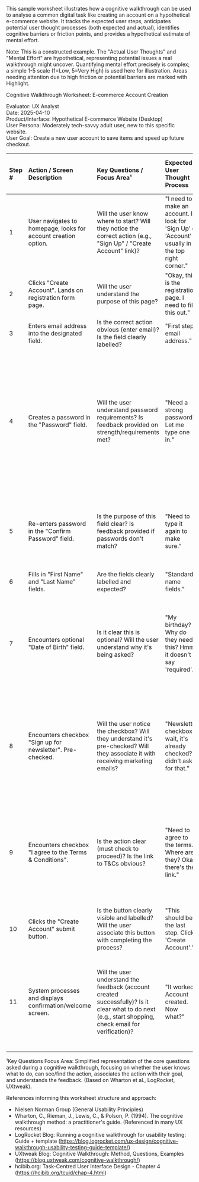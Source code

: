 This sample worksheet illustrates how a cognitive walkthrough can be used to analyse a common digital task like creating an account on a hypothetical e-commerce website. It tracks the expected user steps, anticipates potential user thought processes (both expected and actual), identifies cognitive barriers or friction points, and provides a hypothetical estimate of mental effort.

Note: This is a constructed example. The "Actual User Thoughts" and "Mental Effort" are hypothetical, representing potential issues a real walkthrough might uncover. Quantifying mental effort precisely is complex; a simple 1-5 scale (1=Low, 5=Very High) is used here for illustration. Areas needing attention due to high friction or potential barriers are marked with Highlight.

Cognitive Walkthrough Worksheet: E-commerce Account Creation

Evaluator: UX Analyst  
Date: 2025-04-10  
Product/Interface: Hypothetical E-commerce Website (Desktop)  
User Persona: Moderately tech-savvy adult user, new to this specific website.  
User Goal: Create a new user account to save items and speed up future checkout.

| Step \# | Action / Screen Description | Key Questions / Focus Area¹ | Expected User Thought Process | Potential Actual User Thought Process / Cognitive Barriers | Est. Mental Effort (1-5) | Notes / Suggestions |
| :---- | :---- | :---- | :---- | :---- | :---- | :---- |
| 1 | User navigates to homepage, looks for account creation option. | Will the user know where to start? Will they notice the correct action (e.g., "Sign Up" / "Create Account" link)? | "I need to make an account. I'll look for 'Sign Up' or 'Account' usually in the top right corner." | "Where is the sign-up link? Is it 'My Account'? Or 'Login'? Oh, it's tiny text next to the cart icon." (Barrier: Link visibility/labelling unclear) | 2 | Increase visibility/size of "Create Account" link. Use standard placement (top right). Clearly differentiate from "Login". |
| 2 | Clicks "Create Account". Lands on registration form page. | Will the user understand the purpose of this page? | "Okay, this is the registration page. I need to fill this out." | "This looks straightforward." | 1 | Clear page title ("Create Your Account"). |
| 3 | Enters email address into the designated field. | Is the correct action obvious (enter email)? Is the field clearly labelled? | "First step, email address." | "Standard email field, easy." | 1 | Standard input field design. Clear label ("Email Address"). |
| 4 | Creates a password in the "Password" field. | Will the user understand password requirements? Is feedback provided on strength/requirements met? | "Need a strong password. Let me type one in." | "What are the requirements? It doesn't say. *Types password*. Okay, now it shows red text 'Must be 8+ chars, include number & symbol'. Why didn't it say before?" (Barrier: Requirements not shown upfront; reactive feedback only). High cognitive load trying to guess rules. | 4 | Highlight: Display password requirements *before* the user types or as they type. Use inline validation for clarity. Provide strength metre. |
| 5 | Re-enters password in the "Confirm Password" field. | Is the purpose of this field clear? Is feedback provided if passwords don't match? | "Need to type it again to make sure." | "Okay, re-type. *Mistypes*. It says 'Passwords do not match'. Good feedback." (Potential Barrier: Why is re-typing needed? Some sites skip this). | 2 | Consider adding an optional "Show Password" toggle to reduce errors and potentially remove the need for confirmation field (trade-off). Clear error message is good. |
| 6 | Fills in "First Name" and "Last Name" fields. | Are the fields clearly labelled and expected? | "Standard name fields." | "Easy enough." | 1 | Standard input fields. |
| 7 | Encounters optional "Date of Birth" field. | Is it clear this is optional? Will the user understand why it's being asked? | "My birthday? Why do they need this? Hmm, it doesn't say 'required'." | "Why do they need my birthday for shopping? Is it for a discount? Or data collection? It's not marked required, so I'll skip it." (Barrier: Lack of clarity on *why* optional data is requested, potential privacy concern/distrust). | 3 | Clearly label as "(Optional)". Provide a brief explanation via tooltip or microcopy (e.g., "For a birthday surprise\!"). |
| 8 | Encounters checkbox "Sign up for newsletter". Pre-checked. | Will the user notice the checkbox? Will they understand it's pre-checked? Will they associate it with receiving marketing emails? | "Newsletter checkbox... wait, it's already checked? I didn't ask for that." | "Sneaky\! They checked it for me. I don't want spam." *Unchecks*. (Barrier: Pre-checked box uses default bias/inertia deceptively \- potential dark pattern). User has to actively *opt-out*. | 3 | Highlight: Follow ethical design. Checkbox should be unchecked by default (opt-in). Clearly state what signing up entails. |
| 9 | Encounters checkbox "I agree to the Terms & Conditions". | Is the action clear (must check to proceed)? Is the link to T\&Cs obvious? | "Need to agree to the terms. Where are they? Okay, there's the link." | "Ugh, terms and conditions. *Clicks link*. Wow, that's long. *Closes link*. Fine, I'll just check the box." (Barrier: Users rarely read T\&Cs, but legally required. Cognitive friction acknowledging agreement without reading). | 2 | Ensure T\&Cs link is prominent and functional. Consider summarising key points if feasible, though legally complex. Required nature of checkbox is clear. |
| 10 | Clicks the "Create Account" submit button. | Is the button clearly visible and labelled? Will the user associate this button with completing the process? | "This should be the last step. Click 'Create Account'." | "Button is clear." | 1 | Prominent, clearly labelled submit button. |
| 11 | System processes and displays confirmation/welcome screen. | Will the user understand the feedback (account created successfully)? Is it clear what to do next (e.g., start shopping, check email for verification)? | "It worked\! Account created. Now what?" | "Success\! Says 'Welcome, \[Name\]\!' and 'Check your email to verify'. Okay, makes sense." (Potential Barrier: If next steps aren't clear, or if email verification is required *before* logging in). | 2 | Clear success message. Explicitly state next steps (e.g., "Start Shopping" button, clear instruction about email verification and its purpose/necessity). |

¹Key Questions Focus Area: Simplified representation of the core questions asked during a cognitive walkthrough, focusing on whether the user knows what to do, can see/find the action, associates the action with their goal, and understands the feedback. (Based on Wharton et al., LogRocket, UXtweak).

References informing this worksheet structure and approach:

* Nielsen Norman Group (General Usability Principles)  
* Wharton, C., Rieman, J., Lewis, C., & Polson, P. (1994). The cognitive walkthrough method: a practitioner's guide. (Referenced in many UX resources)  
* LogRocket Blog: Running a cognitive walkthrough for usability testing: Guide \+ template (https://blog.logrocket.com/ux-design/cognitive-walkthrough-usability-testing-guide-template/)  
* UXtweak Blog: Cognitive Walkthrough: Method, Questions, Examples (https://blog.uxtweak.com/cognitive-walkthrough/)  
* hcibib.org: Task-Centred User Interface Design \- Chapter 4 (https://hcibib.org/tcuid/chap-4.html)